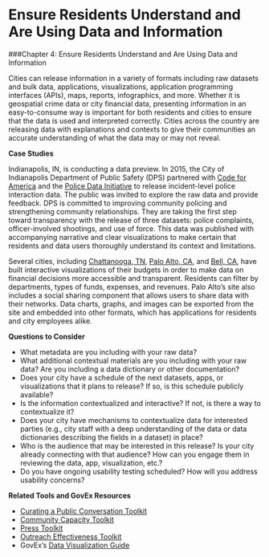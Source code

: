 # Ensure Residents Understand and Are Using Data and Information

\###Chapter 4: Ensure Residents Understand and Are Using Data and Information

Cities can release information in a variety of formats including raw datasets and bulk data, applications, visualizations, application programming interfaces (APIs), maps, reports, infographics, and more. Whether it is geospatial crime data or city financial data, presenting information in an easy-to-consume way is important for both residents and cities to ensure that the data is used and interpreted correctly. Cities across the country are releasing data with explanations and contexts to give their communities an accurate understanding of what the data may or may not reveal.

**Case Studies**

Indianapolis, IN, is conducting a data preview. In 2015, the City of Indianapolis Department of Public Safety (DPS) partnered with [Code for America](https://codeforamerica.org/) and the [Police Data Initiative](https://www.policedatainitiative.org/) to release incident-level police interaction data. The public was invited to explore the raw data and provide feedback. DPS is committed to improving community policing and strengthening community relationships. They are taking the first step toward transparency with the release of three datasets: police complaints, officer-involved shootings, and use of force. This data was published with accompanying narrative and clear visualizations to make certain that residents and data users thoroughly understand its context and limitations.

Several cities, including [Chattanooga, TN](http://budget.chattanooga.gov/#!/year/default), [Palo Alto, CA](https://paloalto.opengov.com/transparency#/329/breakdown=3AE9231304DF42E6AAF96428E2D2C5B5\&accountType=expenses\&graph=stacked\&selection=E1051FA4638D9E526E5F14ECB851EC22\&legendSort=desc\&saved_view=null\&fiscal_start=earliest\&fiscal_end=latest), and [Bell, CA](https://www.cityofbell.org/), have built interactive visualizations of their budgets in order to make data on financial decisions more accessible and transparent. Residents can filter by departments, types of funds, expenses, and revenues. Palo Alto’s site also includes a social sharing component that allows users to share data with their networks. Data charts, graphs, and images can be exported from the site and embedded into other formats, which has applications for residents and city employees alike.

**Questions to Consider**

* What metadata are you including with your raw data?
* What additional contextual materials are you including with your raw data? Are you including a data dictionary or other documentation?
* Does your city have a schedule of the next datasets, apps, or visualizations that it plans to release? If so, is this schedule publicly available?
* Is the information contextualized and interactive? If not, is there a way to contextualize it?
* Does your city have mechanisms to contextualize data for interested parties (e.g., city staff with a deep understanding of the data or data dictionaries describing the fields in a dataset) in place?
* Who is the audience that may be interested in this release? Is your city already connecting with that audience? How can you engage them in reviewing the data, app, visualization, etc.?
* Do you have ongoing usability testing scheduled? How will you address usability concerns?

**Related Tools and GovEx Resources**

* [Curating a Public Conversation Toolkit](chapter6.3.md)
* [Community Capacity Toolkit](chapter6.1.md)
* [Press Toolkit](chapter6.4.md)
* [Outreach Effectiveness Toolkit](chapter6.6.md)
* GovEx’s [Data Visualization Guide](http://labs.centerforgov.org/guides/dataviz/index.html)
